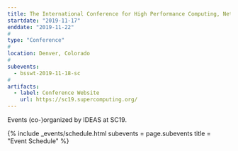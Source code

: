 ```yaml
---
title: The International Conference for High Performance Computing, Networking, Storage, and Analysis (SC19)
startdate: "2019-11-17"
enddate: "2019-11-22"
#
type: "Conference" 
#
location: Denver, Colorado
#
subevents:
  - bsswt-2019-11-18-sc
#
artifacts:
  - label: Conference Website
    url: https://sc19.supercomputing.org/
---
```


Events (co-)organized by IDEAS at SC19.

{% include _events/schedule.html
   subevents = page.subevents
   title = "Event Schedule"
%}
